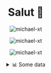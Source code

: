 <h1 align="center">Salut 👋</h1>

<p align="center"> <img src="https://komarev.com/ghpvc/?username=michael-xt" alt="michael-xt" /> 
</p>

<p align="center"><img align="center" src="https://github-readme-stats.vercel.app/api/top-langs/?username=michael-xt&layout=compact&theme=dark&show_icons=true" alt="michael-xt" /></p>
<p align="center"><img align="center" src="https://github-readme-stats.vercel.app/api?username=michael-xt&show_icons=true&theme=dark&show_icons=true" alt="michael-xt" /></p>

<details align="center"><summary>📊 Some data</summary>
<p>

<!--START_SECTION:waka-->
**🐱 My Github Data** 

> 🏆 125 Contributions in the Year 2021
 > 
> 📦 9.6 MB Used in Github's Storage 
 > 
> 🚫 Not Opted to Hire
 > 
> 📜 5 Public Repositories 
 > 
> 🔑 27 Private Repositories  
 > 
**I'm an Early 🐤** 

```text
🌞 Morning    94 commits     ███████░░░░░░░░░░░░░░░░░░   30.52% 
🌆 Daytime    91 commits     ███████░░░░░░░░░░░░░░░░░░   29.55% 
🌃 Evening    119 commits    █████████░░░░░░░░░░░░░░░░   38.64% 
🌙 Night      4 commits      ░░░░░░░░░░░░░░░░░░░░░░░░░   1.3%

```
📅 **I'm Most Productive on Wednesday** 

```text
Monday       26 commits     ██░░░░░░░░░░░░░░░░░░░░░░░   8.44% 
Tuesday      43 commits     ███░░░░░░░░░░░░░░░░░░░░░░   13.96% 
Wednesday    67 commits     █████░░░░░░░░░░░░░░░░░░░░   21.75% 
Thursday     53 commits     ████░░░░░░░░░░░░░░░░░░░░░   17.21% 
Friday       55 commits     ████░░░░░░░░░░░░░░░░░░░░░   17.86% 
Saturday     37 commits     ███░░░░░░░░░░░░░░░░░░░░░░   12.01% 
Sunday       27 commits     ██░░░░░░░░░░░░░░░░░░░░░░░   8.77%

```


📊 **This Week I Spent My Time On** 

```text
🔥 Editors: 
VS Code                  13 hrs 34 mins      ████████████████████████░   96.13% 
IntelliJ                 26 mins             ░░░░░░░░░░░░░░░░░░░░░░░░░   3.13% 
GoLand                   6 mins              ░░░░░░░░░░░░░░░░░░░░░░░░░   0.75%

💻 Operating System: 
Windows                  14 hrs 6 mins       █████████████████████████   100.0%

```

**I Mostly Code in JavaScript** 

```text
JavaScript               9 repos             ████████░░░░░░░░░░░░░░░░░   32.14% 
Java                     8 repos             ███████░░░░░░░░░░░░░░░░░░   28.57% 
Vue                      3 repos             ██░░░░░░░░░░░░░░░░░░░░░░░   10.71% 
Lua                      2 repos             █░░░░░░░░░░░░░░░░░░░░░░░░   7.14% 
PHP                      1 repo              █░░░░░░░░░░░░░░░░░░░░░░░░   3.57%

```



 Last Updated on 04/07/2021
<!--END_SECTION:waka-->
</p>
